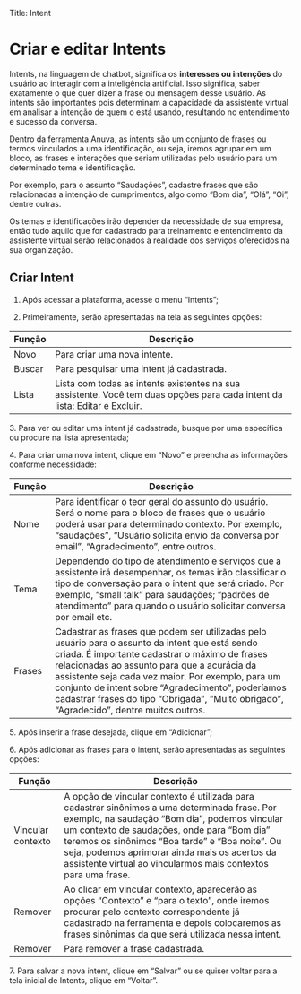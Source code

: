 Title: Intent

# Criar e editar Intents

Intents, na linguagem de chatbot, significa os **interesses ou intenções** do usuário ao interagir com a inteligência artificial. Isso significa, saber exatamente o que quer dizer a frase ou mensagem desse usuário. As intents são importantes pois determinam a capacidade da assistente virtual em analisar a intenção de quem o está usando, resultando no entendimento e sucesso da conversa.

Dentro da ferramenta Anuva, as intents são um conjunto de frases ou termos vinculados a uma identificação, ou seja, iremos agrupar em um bloco, as frases e interações que seriam utilizadas pelo usuário para um determinado tema e identificação.

Por exemplo, para o assunto “Saudações”, cadastre frases que são relacionadas a intenção de cumprimentos, algo como “Bom dia”, “Olá”, “Oi”, dentre outras.

Os temas e identificações irão depender da necessidade de sua empresa, então tudo aquilo que for cadastrado para treinamento e entendimento da assistente virtual serão relacionados à realidade dos serviços oferecidos na sua organização.

## Criar Intent

1.  Após acessar a plataforma, acesse o menu “Intents”;

2.  Primeiramente, serão apresentadas na tela as seguintes opções:

|**Função**|**Descrição**|
|-|-|
|Novo|Para criar uma nova intente.|
|Buscar|Para pesquisar uma intent já cadastrada.|
|Lista|Lista com todas as intents existentes na sua assistente. Você tem duas opções para cada intent da lista: Editar e Excluir.|

3\.  Para ver ou editar uma intent já cadastrada, busque por uma específica ou procure na lista apresentada;

4\.  Para criar uma nova intent, clique em “Novo” e preencha as informações conforme necessidade:

|**Função**|**Descrição**|
|-|-|
|Nome|Para identificar o teor geral do assunto do usuário. Será o nome para o bloco de frases que o usuário poderá usar para determinado contexto. Por exemplo, “saudações”, “Usuário solicita envio da conversa por email”, “Agradecimento”, entre outros.|
|Tema|Dependendo do tipo de atendimento e serviços que a assistente irá desempenhar, os temas irão classificar o tipo de conversação para o intent que será criado. Por exemplo, “small talk” para saudações; “padrões de atendimento” para quando o usuário solicitar conversa por email etc.|
| Frases | Cadastrar as frases que podem ser utilizadas pelo usuário para o assunto da intent que está sendo criada. É importante cadastrar o máximo de frases relacionadas ao assunto para que a acurácia da assistente seja cada vez maior. Por exemplo, para um conjunto de intent sobre “Agradecimento”, poderíamos cadastrar frases do tipo “Obrigada”, ”Muito obrigado”, “Agradecido”, dentre muitos outros.| 

5\. Após inserir a frase desejada, clique em “Adicionar”;

6\.  Após adicionar as frases para o intent, serão apresentadas as seguintes
    opções:

|**Função**|**Descrição**|
|-|-|
|Vincular contexto|A opção de vincular contexto é utilizada para cadastrar sinônimos a uma determinada frase. Por exemplo, na saudação “Bom dia”, podemos vincular um contexto de saudações, onde para “Bom dia” teremos os sinônimos “Boa tarde” e “Boa noite”. Ou seja, podemos aprimorar ainda mais os acertos da assistente virtual ao vincularmos mais contextos para uma frase.|
|Remover| Ao clicar em vincular contexto, aparecerão as opções “Contexto” e “para o texto”, onde iremos procurar pelo contexto correspondente já cadastrado na ferramenta e depois colocaremos as frases sinônimas da que será utilizada nessa intent.|
| Remover|Para remover a frase cadastrada.|

7\.  Para salvar a nova intent, clique em “Salvar” ou se quiser voltar para a tela inicial de Intents, clique em “Voltar”.